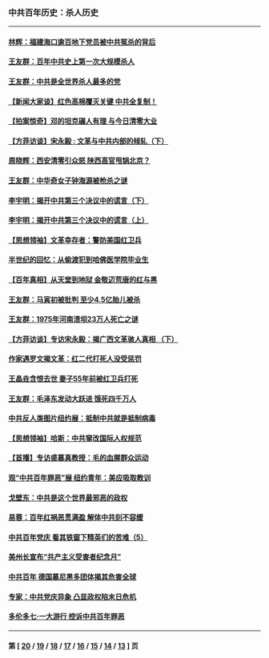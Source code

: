 ### 中共百年历史：杀人历史
---
#### [林辉：福建海口逾百地下党员被中共冤杀的背后](../../pages/nf1176106/n13878946.md?04070430) 
#### [王友群：百年中共史上第一次大规模杀人](../../pages/nf1176106/n13863785.md?04070430) 
#### [王友群：中共是全世界杀人最多的党](../../pages/nf1176106/n13860689.md?04070430) 
#### [【新闻大家谈】红色高棉覆灭关键 中共全复制！](../../pages/nf1176106/n13850222.md?04070430) 
#### [【拍案惊奇】邓的坦克碾人有理 与今日清零大业](../../pages/nf1176106/n13729574.md?04070430) 
#### [【方菲访谈】宋永毅 : 文革与中共内部的倾轧（下）](../../pages/nf1176106/n13486836.md?04070430) 
#### [周晓辉：西安清零引众怒 陕西高官甩锅北京？](../../pages/nf1176106/n13484627.md?04070430) 
#### [王友群：中华奇女子钟海源被枪杀之谜](../../pages/nf1176106/n13430555.md?04070430) 
#### [李宇明：揭开中共第三个决议中的谎言（下）](../../pages/nf1176106/n13389389.md?04070430) 
#### [李宇明：揭开中共第三个决议中的谎言（上）](../../pages/nf1176106/n13388697.md?04070430) 
#### [【思想领袖】文革幸存者：警防美国红卫兵](../../pages/nf1176106/n13339289.md?04070430) 
#### [半世纪的回忆：从偷渡犯到哈佛医学院毕业生](../../pages/nf1176106/n13345328.md?04070430) 
#### [【百年真相】从天堂到地狱 金敬迈荒唐的红与黑](../../pages/nf1176106/n13336995.md?04070430) 
#### [王友群：马寅初被批判 至少4.5亿胎儿被杀](../../pages/nf1176106/n13260313.md?04070430) 
#### [王友群：1975年河南溃坝23万人死亡之谜](../../pages/nf1176106/n13231576.md?04070430) 
#### [【方菲访谈】专访宋永毅：揭广西文革骇人真相 （下）](../../pages/nf1176106/n13209074.md?04070430) 
#### [作家遇罗文揭文革：红二代打死人没受惩罚](../../pages/nf1176106/n13205254.md?04070430) 
#### [王晶垚含恨去世 妻子55年前被红卫兵打死](../../pages/nf1176106/n13203590.md?04070430) 
#### [王友群：毛泽东发动大跃进 饿死四千万人](../../pages/nf1176106/n13177158.md?04070430) 
#### [中共反人类图片纽约展：抵制中共就是抵制病毒](../../pages/nf1176106/n13115371.md?04070430) 
#### [【思想领袖】哈斯：中共窜改国际人权规范](../../pages/nf1176106/n13053647.md?04070430) 
#### [【首播】专访盛慕真教授：毛的血腥群众运动](../../pages/nf1176106/n13091782.md?04070430) 
#### [观“中共百年罪恶”展 纽约青年：美应吸取教训](../../pages/nf1176106/n13085246.md?04070430) 
#### [戈壁东：中共是这个世界最邪恶的政权](../../pages/nf1176106/n13085641.md?04070430) 
#### [易蓉：百年红祸恶贯满盈 解体中共刻不容缓](../../pages/nf1176106/n13084455.md?04070430) 
#### [中共百年党庆 看其铁窗下精英们的苦难（5）](../../pages/nf1176106/n13076766.md?04070430) 
#### [美州长宣布“共产主义受害者纪念月”](../../pages/nf1176106/n13074024.md?04070430) 
#### [中共百年 德国慕尼黑多团体揭其危害全球](../../pages/nf1176106/n13068873.md?04070430) 
#### [专家：中共党庆异象 凸显政权陷末日危机](../../pages/nf1176106/n13067084.md?04070430) 
#### [多伦多七·一大游行 控诉中共百年罪恶](../../pages/nf1176106/n13062043.md?04070430) 

---
#### 第 [ [20](./20.md?04070430) / [19](./19.md?04070430) / [18](./18.md?04070430) / [17](./17.md?04070430) / [16](./16.md?04070430) / [15](./15.md?04070430) / [14](./14.md?04070430) / [13](./13.md?04070430) ] 页
